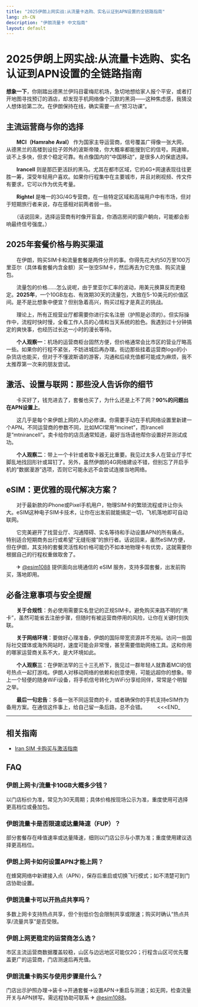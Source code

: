 ```yaml
---
title: "2025伊朗上网实战:从流量卡选购、实名认证到APN设置的全链路指南"
lang: zh-CN
description: "伊朗流量卡 中文指南"
layout: default
---
```

# 2025伊朗上网实战:从流量卡选购、实名认证到APN设置的全链路指南

**想象一下**，你刚踏出德黑兰伊玛目霍梅尼机场，急切地想给家人报个平安，或者打开地图寻找预订的酒店，却发现手机网络像个沉默的黑洞——这种焦虑感，我猜没人想体验第二次。在伊朗保持在线，确实需要一点“预习功课”。

## 主流运营商与你的选择

　　**MCI（Hamrahe Aval）** 作为国家主导运营商，信号覆盖广得像一张大网，从德黑兰的高楼到设拉子郊外的波斯帝陵，你大概率都能搜到它的信号。网速嘛，谈不上多快，但求个稳定可靠。有点像国内的“中国移动”，是很多人的保底选择。

　　**Irancell** 则是那匹更活跃的黑马。尤其在都市区域，它的4G+网速表现往往更胜一筹，深受年轻用户喜欢。如果你行程集中在主要城市，并且对刷视频、传文件有要求，它可以作为优先考量。

　　**Rightel** 是唯一的3G/4G专营商，在一些特定区域和高端用户中有市场，但对于短期旅行者来说，存在感相对前两者弱一些。

　　（话说回来，选择运营商有时像开盲盒，你酒店房间的窗户朝向，可能都会影响最终信号强度。）

## 2025年套餐价格与购买渠道

　　在伊朗，购买SIM卡和流量套餐是两件分开的事。你得先花大约50万至100万里亚尔（具体看套餐内含金额）买一张空SIM卡，然后再去为它充值、购买流量包。

　　流量包的价格……怎么说呢，由于里亚尔汇率的波动，用美元换算反而更稳定。**2025年**，一个10GB左右、有效期30天的流量包，大致在5-10美元的价值区间。是不是比想象中便宜？但别急着高兴，购买过程才是真正的挑战。

　　理论上，所有正规营业厅都需要你进行实名注册（护照是必须的）。但实际操作中，流程时快时慢，全看工作人员的心情和当天系统的脸色。我遇到过十分钟搞定的爽快事，也经历过长达一小时的漫长等待。

　　**个人观察一**：机场的运营商柜台固然方便，但价格通常会比市区的营业厅略高一些。如果你的行程不紧张，不妨进城后再办理。街边那些挂着运营商logo的小杂货店也能买，但对于不懂波斯语的游客，沟通和后续充值都可能成为麻烦，我不太推荐第一次来的朋友尝试。

## 激活、设置与联网：那些没人告诉你的细节

　　卡买好了，钱充进去了，套餐也买了，为什么还是上不了网？**90%的问题出在APN设置上**。

　　这几乎是每个来伊朗上网的人的必修课。你需要手动在手机网络设置里新建一个APN。不同运营商的参数不同，比如MCI常用“mcinet”，而Irancell是“mtnirancell”。卖卡给你的店员通常知道，最好当场请他帮你设置好并测试成功。

　　**个人观察二**：带上一个卡针或者取卡器无比重要。我见过太多人在营业厅手忙脚乱地找回形针或耳钉了。另外，虽然伊朗的4G网络建设不错，但别忘了开启手机的“数据漫游”选项，否则它可能永远不会尝试连接当地网络。

## eSIM：更优雅的现代解决方案？

　　对于最新款的iPhone或Pixel手机用户，物理SIM卡的繁琐流程或许让你头大。eSIM这种电子SIM卡技术，让你在出发前就能搞定一切，飞机落地即可自动联网。

　　它完美避开了找营业厅、沟通障碍、实名等待和手动设置APN的所有痛点。特别适合短期商务出行或希望“无缝衔接”的旅行者。话说回来，虽然eSIM方便，但在伊朗，其支持的套餐灵活性和价格可能仍不如本地物理卡有优势，这就需要你根据自己的行程权重做取舍了。

　　✈ [@esim1088](https://t.me/s/esim1088) 提供面向出境通信的 eSIM 服务，支持多国套餐，出发前购买，落地即用。

## 必备注意事项与安全提醒

　　**关于合规性**：务必使用需要实名登记的正规SIM卡。避免购买来路不明的“黑卡”，虽然可能省去注册步骤，但随时有被运营商停用的风险，让你在关键时刻失联。

　　**关于网络环境**：要做好心理准备，伊朗的国际带宽资源并不充裕。访问一些国际社交媒体或海外网站时，速度可能会非常慢，甚至需要借助网络工具。这和你用的哪家运营商关系不大，是大环境如此。

　　**个人观察三**：在伊斯法罕的三十三孔桥下，我见过一群年轻人就靠着MCI的信号热点一起打游戏。伊朗人对移动网络的依赖和创意使用，可能远超你的想象。带上一个轻便的随身WiFi设备，将手机信号转化为WiFi分享给同伴，常常是个明智之举。

　　**最后一句忠告**：多备一张不同运营商的卡，或者确保你的手机支持eSIM作为备用方案。在通信这件事上，给自己留一条后路，总不会错。
　　<<<END_

<!-- crosslink -->
---

## 相关指南

- [Iran SIM 卡购买与激活指南](https://faciylike.github.io/iran-sim-guides)

<!-- BEGIN_IRAN_FAQ -->
## FAQ

### 伊朗上网卡/流量卡10GB大概多少钱？
以门店标价为准，常见为30天周期；具体价格按现场公示为准，重度使用可选择更高档位或叠加包。

### 伊朗流量卡是否限速或达量降速（FUP）？
部分套餐存在峰值速率或达量降速，细则以门店公示与小票为准；重度使用建议选择更高档位。

### 伊朗上网卡如何设置APN才能上网？
在蜂窝网络中新建接入点（APN），保存后重启或切换飞行模式；如不清楚可到门店协助设置。

### 伊朗流量卡可以开热点共享吗？
多数上网卡支持热点共享，但个别低价包会限制共享或限速；购买时确认“热点共享/流量共享”是否受限。

### 伊朗上网更稳定的运营商怎么选？
市区主流运营商数据覆盖较稳，山区与边远地区可能仅2G；行程含山区可优先覆盖更广的运营商，门店测速后再充值。

### 伊朗流量卡购买与使用步骤是什么？
门店出示护照办理→装卡→开通套餐→设置APN→重启与测速；如无网，检查流量开关与APN拼写。需远程协助可联系 ✈ [@esim1088](https://t.me/s/esim1088)。

<script type="application/ld+json">
{"@context": "https://schema.org", "@type": "FAQPage", "mainEntity": [{"@type": "Question", "name": "伊朗上网卡/流量卡10GB大概多少钱？", "acceptedAnswer": {"@type": "Answer", "text": "以门店标价为准，常见为30天周期；具体价格按现场公示为准，重度使用可选择更高档位或叠加包。"}}, {"@type": "Question", "name": "伊朗流量卡是否限速或达量降速（FUP）？", "acceptedAnswer": {"@type": "Answer", "text": "部分套餐存在峰值速率或达量降速，细则以门店公示与小票为准；重度使用建议选择更高档位。"}}, {"@type": "Question", "name": "伊朗上网卡如何设置APN才能上网？", "acceptedAnswer": {"@type": "Answer", "text": "在蜂窝网络中新建接入点（APN），保存后重启或切换飞行模式；如不清楚可到门店协助设置。"}}, {"@type": "Question", "name": "伊朗流量卡可以开热点共享吗？", "acceptedAnswer": {"@type": "Answer", "text": "多数上网卡支持热点共享，但个别低价包会限制共享或限速；购买时确认“热点共享/流量共享”是否受限。"}}, {"@type": "Question", "name": "伊朗上网更稳定的运营商怎么选？", "acceptedAnswer": {"@type": "Answer", "text": "市区主流运营商数据覆盖较稳，山区与边远地区可能仅2G；行程含山区可优先覆盖更广的运营商，门店测速后再充值。"}}, {"@type": "Question", "name": "伊朗流量卡购买与使用步骤是什么？", "acceptedAnswer": {"@type": "Answer", "text": "门店出示护照办理→装卡→开通套餐→设置APN→重启与测速；如无网，检查流量开关与APN拼写。需远程协助可联系 ✈ @esim1088。"}}]}
</script>
<!-- END_IRAN_FAQ -->

